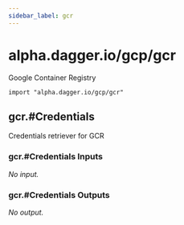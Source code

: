 ```yaml
---
sidebar_label: gcr
---
```


# alpha.dagger.io/gcp/gcr

Google Container Registry

```cue
import "alpha.dagger.io/gcp/gcr"
```

## gcr.#Credentials

Credentials retriever for GCR

### gcr.#Credentials Inputs

_No input._

### gcr.#Credentials Outputs

_No output._

